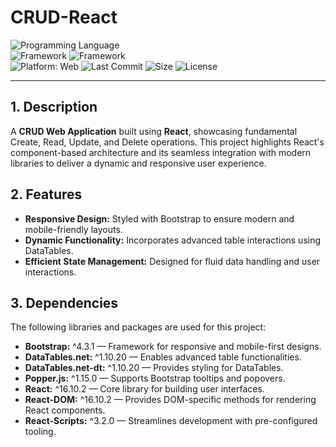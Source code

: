 # CRUD-React  

![Programming Language](https://img.shields.io/badge/JavaScript-yellow?style=flat&logo=javascript&logoColor=white)  
![Framework](https://img.shields.io/badge/React-blue?style=flat&logo=react&logoColor=white) ![Framework](https://img.shields.io/badge/Bootstrap-purple?style=flat&logo=bootstrap&logoColor=white)  
![Platform: Web](https://img.shields.io/badge/Platform-Web-blue?logo=google-chrome)
![Last Commit](https://img.shields.io/github/last-commit/ander1code/crud-react?color=yellow&logo=github) ![Size](https://img.shields.io/github/repo-size/ander1code/crud-react?color=blue&logo=files) ![License](https://img.shields.io/github/license/ander1code/crud-react?color=black&logo=open-source-initiative)

---

## 1. Description
A **CRUD Web Application** built using **React**, showcasing fundamental Create, Read, Update, and Delete operations. This project highlights React's component-based architecture and its seamless integration with modern libraries to deliver a dynamic and responsive user experience.

## 2. Features
- **Responsive Design:** Styled with Bootstrap to ensure modern and mobile-friendly layouts.
- **Dynamic Functionality:** Incorporates advanced table interactions using DataTables.
- **Efficient State Management:** Designed for fluid data handling and user interactions.

## 3. Dependencies
The following libraries and packages are used for this project:
- **Bootstrap:** ^4.3.1 — Framework for responsive and mobile-first designs.
- **DataTables.net:** ^1.10.20 — Enables advanced table functionalities.
- **DataTables.net-dt:** ^1.10.20 — Provides styling for DataTables.
- **Popper.js:** ^1.15.0 — Supports Bootstrap tooltips and popovers.
- **React:** ^16.10.2 — Core library for building user interfaces.
- **React-DOM:** ^16.10.2 — Provides DOM-specific methods for rendering React components.
- **React-Scripts:** ^3.2.0 — Streamlines development with pre-configured tooling.